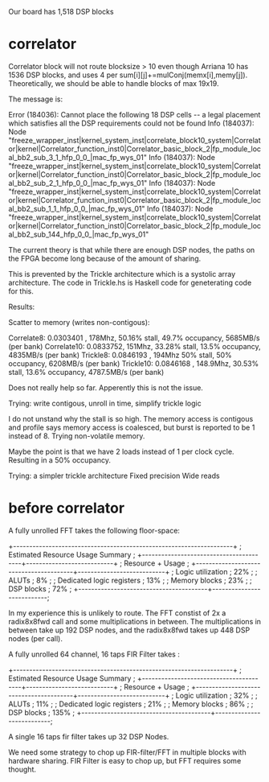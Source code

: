 Our board has 1,518 DSP blocks

# correlator

Correlator block will not route blocksize > 10 even though Arriana 10 has 1536 DSP blocks, and uses 4 per sum[i][j]+=mulConj(memx[i],memy[j]). Theoretically, we should be able to handle blocks of max 19x19.

The message is:

Error (184036): Cannot place the following 18 DSP cells -- a legal placement which satisfies all the DSP requirements could not be found
    Info (184037): Node "freeze_wrapper_inst|kernel_system_inst|correlate_block10_system|Correlator|kernel|Correlator_function_inst0|Correlator_basic_block_2|fp_module_local_bb2_sub_3_1_hfp_0_0_|mac_fp_wys_01"
    Info (184037): Node "freeze_wrapper_inst|kernel_system_inst|correlate_block10_system|Correlator|kernel|Correlator_function_inst0|Correlator_basic_block_2|fp_module_local_bb2_sub_2_1_hfp_0_0_|mac_fp_wys_01"
    Info (184037): Node "freeze_wrapper_inst|kernel_system_inst|correlate_block10_system|Correlator|kernel|Correlator_function_inst0|Correlator_basic_block_2|fp_module_local_bb2_sub_1_1_hfp_0_0_|mac_fp_wys_01"
    Info (184037): Node "freeze_wrapper_inst|kernel_system_inst|correlate_block10_system|Correlator|kernel|Correlator_function_inst0|Correlator_basic_block_2|fp_module_local_bb2_sub_144_hfp_0_0_|mac_fp_wys_01"
   
The current theory is that while there are enough DSP nodes, the paths on the FPGA become long because of the amount of sharing.

This is prevented by the Trickle architecture which is a systolic array architecture.
The code in Trickle.hs is Haskell code for geneterating code for this.

Results: 


Scatter to memory (writes non-contigous):

Correlate8: 0.0303401 , 178Mhz, 50.16% stall, 49.7% occupancy, 5685MB/s (per bank)
Correlate10: 0.0833752, 151Mhz, 33.28% stall, 13.5% occupancy, 4835MB/s (per bank)
Trickle8: 0.0846193 , 194Mhz 50% stall, 50% occupancy, 6208MB/s (per bank)
Trickle10: 0.0846168 , 148.9Mhz, 30.53% stall, 13.6% occupancy, 4787.5MB/s (per bank) 

Does not really help so far. Apperently this is not the issue.

Trying: write contigous, unroll in time, simplify trickle logic

I do not unstand why the stall is so high. The memory access is contigous and profile says memory access is coalesced, but burst is reported to be 1 instead of 8. Trying non-volatile memory. 

Maybe the point is that we have 2 loads instead of 1 per clock cycle. Resulting in a 50% occupancy.

Trying: a simpler trickle architecture
Fixed precision
Wide reads

# before correlator

A fully unrolled FFT takes the following floor-space:

+--------------------------------------------------------------------+
; Estimated Resource Usage Summary                                   ;
+----------------------------------------+---------------------------+
; Resource                               + Usage                     ;
+----------------------------------------+---------------------------+
; Logic utilization                      ;   22%                     ;
; ALUTs                                  ;    8%                     ;
; Dedicated logic registers              ;   13%                     ;
; Memory blocks                          ;   23%                     ;
; DSP blocks                             ;   72%                     ;
+----------------------------------------+---------------------------;

In my experience this is unlikely to route. The FFT constist of 2x a radix8x8fwd call and some multiplications in between. The multiplications in between take up 192 DSP nodes, and the radix8x8fwd takes up 448 DSP nodes (per call).

A fully unrolled 64 channel, 16 taps FIR Filter takes :

+--------------------------------------------------------------------+
; Estimated Resource Usage Summary                                   ;
+----------------------------------------+---------------------------+
; Resource                               + Usage                     ;
+----------------------------------------+---------------------------+
; Logic utilization                      ;   32%                     ;
; ALUTs                                  ;   11%                     ;
; Dedicated logic registers              ;   21%                     ;
; Memory blocks                          ;   86%                     ;
; DSP blocks                             ;  135%                     ;
+----------------------------------------+---------------------------;

A single 16 taps fir filter takes up 32 DSP Nodes.


We need some strategy to chop up FIR-filter/FFT in multiple blocks with hardware sharing. FIR Filter is easy to chop up, but FFT requires some thought.
